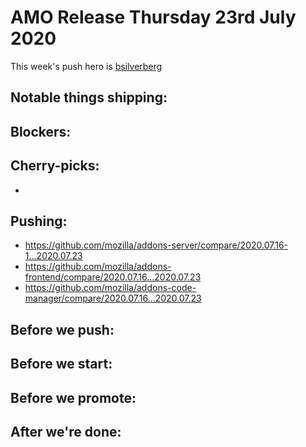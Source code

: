 # AMO Release Thursday 23rd July 2020

This week's push hero is [bsilverberg](https://github.com/bsilverberg)

## Notable things shipping:

## Blockers:

## Cherry-picks:
- 

## Pushing:

- https://github.com/mozilla/addons-server/compare/2020.07.16-1...2020.07.23
- https://github.com/mozilla/addons-frontend/compare/2020.07.16...2020.07.23
- https://github.com/mozilla/addons-code-manager/compare/2020.07.16...2020.07.23

## Before we push:

## Before we start:

## Before we promote:

## After we're done:
